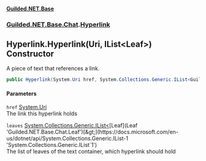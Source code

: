 
#### [Guilded.NET.Base](Guilded_NET_Base 'Guilded_NET_Base')
### [Guilded.NET.Base.Chat](Guilded_NET_Base#Guilded_NET_Base_Chat 'Guilded.NET.Base.Chat').[Hyperlink](Hyperlink 'Guilded.NET.Base.Chat.Hyperlink')
## Hyperlink.Hyperlink(Uri, IList&lt;Leaf&gt;) Constructor
A piece of text that references a link.  
```csharp
public Hyperlink(System.Uri href, System.Collections.Generic.IList<Guilded.NET.Base.Chat.Leaf> leaves);
```

#### Parameters
<a name='Guilded_NET_Base_Chat_Hyperlink_Hyperlink(System_Uri_System_Collections_Generic_IList_Guilded_NET_Base_Chat_Leaf_)_href'></a>
`href` [System.Uri](https://docs.microsoft.com/en-us/dotnet/api/System.Uri 'System.Uri')  
The link this hyperlink holds
  
<a name='Guilded_NET_Base_Chat_Hyperlink_Hyperlink(System_Uri_System_Collections_Generic_IList_Guilded_NET_Base_Chat_Leaf_)_leaves'></a>
`leaves` [System.Collections.Generic.IList&lt;](https://docs.microsoft.com/en-us/dotnet/api/System.Collections.Generic.IList-1 'System.Collections.Generic.IList`1')[Leaf](Leaf 'Guilded.NET.Base.Chat.Leaf')[&gt;](https://docs.microsoft.com/en-us/dotnet/api/System.Collections.Generic.IList-1 'System.Collections.Generic.IList`1')  
The list of leaves of the text container, which hyperlink should hold
  
